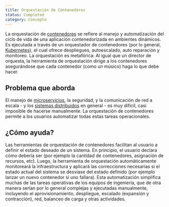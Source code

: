```yaml
---
title: Orquestación de Contenedores
status: Completed
category: Concepto
---
```


La orquestación de [contenedores](/es/container/) se refiere al manejo y automatización del ciclo de vida de una aplicación contenedorizada en ambientes dinámicos.
Es ejecutada a través de un orquestador de contenedores (por lo general, [Kubernetes](/es/kubernetes)), el cual ofrece despliegues, autoescalado, auto reparación y monitoreo.
La orquestación es metafórica:
Al igual que un director de orquesta, la herramienta de orquestación dirige a los contenedores asegurándose que cada contenedor (como un músico) haga lo que debe hacer.

## Problema que aborda

El manejo de [microservicios](/es/microservices), la seguridad, y la comunicación de red a escala - y los [sistemas distribuidos](/es/distributed-systems) en general - es muy difícil, casi imposible de hacerse manualmente.
La orquestación de contenedores permite a los usuarios automatizar todas estas tareas operacionales.

## ¿Cómo ayuda?

Las herramientas de orquestación de contenedores facilitan al usuario a definir el estado deseado de un sistema.
En principio, el usuario declara cómo debería ser (por ejemplo la cantidad de contenedores, asignación de recursos, etc).
Luego, la herramienta de orquestación automáticamente monitoreará la infraestructura y aplicará las correcciones necesarias si el estado actual del sistema se desviase del estado definido (por ejemplo lanzar un nuevo contenedor si uno fallara).
Esta automatización simplifica muchas de las tareas operativas de los equipos de ingeniería, que de otra manera serían por lo general complejas y ejecutadas manualmente, incluyendo el aprovisionamiento, despliegue, escalado (expansión y contracción), red, balanceo de carga y otras actividades.